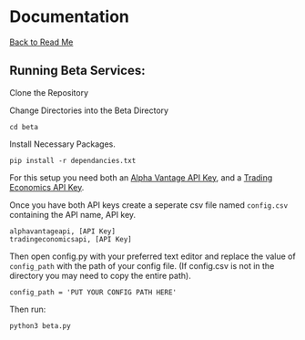 # Documentation
[Back to Read Me](https://github.com/brandonyee-cs/StockTrackOnline)

## Running Beta Services:
Clone the Repository

Change Directories into the Beta Directory
```
cd beta
```

Install Necessary Packages.
```
pip install -r dependancies.txt
```

For this setup you need both an [Alpha Vantage API Key](https://www.alphavantage.co/), and a [Trading Economics API Key](https://tradingeconomics.com/).

Once you have both API keys create a seperate csv file named `config.csv` containing the API name, API key.

```
alphavantageapi, [API Key]
tradingeconomicsapi, [API Key]
```

Then open config.py with your preferred text editor and replace the value of `config_path` with the path of your config file. (If config.csv is not in the directory you may need to copy the entire path).

```
config_path = 'PUT YOUR CONFIG PATH HERE'
```

Then run:

```
python3 beta.py
```